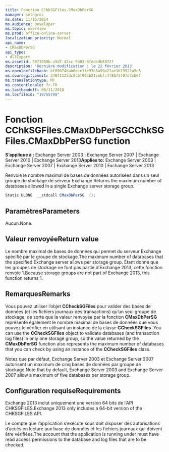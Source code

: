 ```yaml
---
title: Fonction CChkSGFiles.CMaxDbPerSG
manager: sethgros
ms.date: 11/16/2014
ms.audience: Developer
ms.topic: overview
ms.prod: office-online-server
localization_priority: Normal
api_name:
- CMaxDbPerSG
api_type:
- dllExport
ms.assetid: 5871988b-a5d7-42cc-9b83-8fededb5072f
description: 'Dernière modification : le 22 février 2013'
ms.openlocfilehash: bf09074bab6dee13e97e8a59a22ae1b19522a5e5
ms.sourcegitcommit: 34041125dc8c5f993b21cebfc4f8b72f0fd2cb6f
ms.translationtype: MT
ms.contentlocale: fr-FR
ms.lasthandoff: 06/11/2018
ms.locfileid: "19755708"
---
```

# <a name="cchksgfilescmaxdbpersg-function"></a><span data-ttu-id="6fc32-103">Fonction CChkSGFiles.CMaxDbPerSG</span><span class="sxs-lookup"><span data-stu-id="6fc32-103">CChkSGFiles.CMaxDbPerSG function</span></span>

<span data-ttu-id="6fc32-104">**S’applique à :** Exchange Server 2003 | Exchange Server 2007 | Exchange Server 2010 | Exchange Server 2013</span><span class="sxs-lookup"><span data-stu-id="6fc32-104">**Applies to:** Exchange Server 2003 | Exchange Server 2007 | Exchange Server 2010 | Exchange Server 2013</span></span>
  
<span data-ttu-id="6fc32-105">Renvoie le nombre maximal de bases de données autorisées dans un seul groupe de stockage de serveur Exchange.</span><span class="sxs-lookup"><span data-stu-id="6fc32-105">Returns the maximum number of databases allowed in a single Exchange server storage group.</span></span>
  
```cs
Static ULONG  __stdcall CMaxDbPerSG  ();

```

## <a name="parameters"></a><span data-ttu-id="6fc32-106">Paramètres</span><span class="sxs-lookup"><span data-stu-id="6fc32-106">Parameters</span></span>

<span data-ttu-id="6fc32-107">Aucun.</span><span class="sxs-lookup"><span data-stu-id="6fc32-107">None.</span></span>
  
## <a name="return-value"></a><span data-ttu-id="6fc32-108">Valeur renvoyée</span><span class="sxs-lookup"><span data-stu-id="6fc32-108">Return value</span></span>

<span data-ttu-id="6fc32-109">Le nombre maximal de bases de données qui permet du serveur Exchange spécifié par le groupe de stockage.</span><span class="sxs-lookup"><span data-stu-id="6fc32-109">The maximum number of databases that the specified Exchange server allows per storage group.</span></span> <span data-ttu-id="6fc32-110">Étant donné que les groupes de stockage ne font pas partie d’Exchange 2013, cette fonction renvoie 1.</span><span class="sxs-lookup"><span data-stu-id="6fc32-110">Because storage groups are not part of Exchange 2013, this function returns 1.</span></span>
  
## <a name="remarks"></a><span data-ttu-id="6fc32-111">Remarques</span><span class="sxs-lookup"><span data-stu-id="6fc32-111">Remarks</span></span>

<span data-ttu-id="6fc32-112">Vous pouvez utiliser l’objet **CCheckSGFiles** pour valider des bases de données (et les fichiers journaux des transactions) qu’un seul groupe de stockage, de sorte que la valeur renvoyée par la fonction **CMaxDbPerSG** représente également le nombre maximal de bases de données que vous pouvez le vérifier en utilisant un instance de la classe **CCheckSGFiles** .</span><span class="sxs-lookup"><span data-stu-id="6fc32-112">You can use the **CCheckSGFiles** object to validate databases (and transaction log files) in only one storage group, so the value returned by the **CMaxDbPerSG** function also represents the maximum number of databases that you can check by using an instance of the **CCheckSGFiles** class.</span></span> 
  
<span data-ttu-id="6fc32-113">Notez que par défaut, Exchange Server 2003 et Exchange Server 2007 autorisent un maximum de cinq bases de données par groupe de stockage.</span><span class="sxs-lookup"><span data-stu-id="6fc32-113">Note that by default, Exchange Server 2003 and Exchange Server 2007 allow a maximum of five databases per storage group.</span></span>
  
## <a name="requirements"></a><span data-ttu-id="6fc32-114">Configuration requise</span><span class="sxs-lookup"><span data-stu-id="6fc32-114">Requirements</span></span>

<span data-ttu-id="6fc32-115">Exchange 2013 inclut uniquement une version 64 bits de l’API CHKSGFILES.</span><span class="sxs-lookup"><span data-stu-id="6fc32-115">Exchange 2013 only includes a 64-bit version of the CHKSGFILES API.</span></span>
  
<span data-ttu-id="6fc32-116">Le compte que l’application s’exécute sous doit disposer des autorisations d’accès en lecture aux base de données et les fichiers journaux qui doivent être vérifiées.</span><span class="sxs-lookup"><span data-stu-id="6fc32-116">The account that the application is running under must have read access permissions to the database and log files that are to be checked.</span></span>
  

